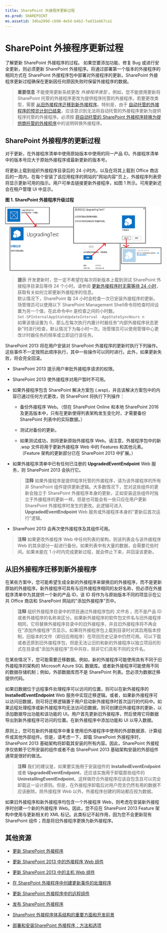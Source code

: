 ```yaml
---
title: SharePoint 外接程序更新过程
ms.prod: SHAREPOINT
ms.assetid: 3dba209d-cb98-4e5d-b4b2-fad31e667ca1
---
```



# SharePoint 外接程序更新过程
了解更新 SharePoint 外接程序的过程。
如果您要添加功能、修复 Bug 或进行安全更新，则必须更新 SharePoint 外接程序。将通过部署第一个版本的外接程序的相同方式在 SharePoint 外接程序包中部署对外接程序的更新。SharePoint 外接程序更新过程确保在更新因任何原因失败时保留外接程序的数据。





> **重要信息**
> 不能使用更新系统更改 *外接程序类型*  。例如，您不能使用更新将 SharePoint 托管的外接程序更改为提供程序托管的外接程序。若要更改类型，需要 [从旧外接程序迁移到新外接程序](#Major)。特别是，由于 [自动托管的外接程序的预览计划已结束](http://blogs.office.com/2014/05/16/update-on-autohosted-apps-preview-program/)，应该意识到无法将自动托管的外接程序更新为提供程序托管的外接程序。必须按 [将自动托管的 SharePoint 外接程序转换为提供商托管的外接程序](convert-an-autohosted-sharepoint-add-in-to-a-provider-hosted-add-in.md)中的说明转换外接程序。 





## SharePoint 外接程序的更新过程
<a name="Minor"> </a>

对于更新，在外接程序清单中使用原始版本中使用的同一产品 ID。外接程序清单中的版本号应大于原始外接程序或最新更新的版本号。



将更新上载到组织外接程序目录后的 24 小时内，以及在将其上载到 Office 商店后的一周内，在每个安装了该应用程序的网站的"网站内容"页上，外接程序列表旁将显示更新可用的指示。用户可单击链接更新外接程序，如图 1 所示。可用更新还会在租户管理 UI 中显示。




**图 1. SharePoint 外接程序升级过程**








![用于更新应用程序的 UI 步骤](images/UpdatingApp_AppTileUpdateNotice.png)





> **提示**
>  开发更新时，您一定不希望在每次将新版本上载到测试 SharePoint 外接程序目录后等待 24 个小时。请参阅 [更新外接程序时无需等待 24 小时](update-sharepoint-add-ins.md#ImmediateUpdateNotice)，获取有关如何立即更新外接程序的信息。 <BR />  默认情况下，SharePoint 每 24 小时会检查一次已安装外接程序的更新。场管理员可以使用以下 SharePoint Management Shell命令将检查时间设置为另一个值，在此命令中n 是检查之间的小时数。<BR />  `Set-SPInternalAppStateUpdateInterval -AppStateSyncHours n`<BR />  如果该值设置为 0，那么在每次执行内置计时器任务"内部外接程序状态更新"时进行检查，默认情况下为每小时一次。场管理员可以使用管理中心更改计时器任务的频率或立即运行该任务。




SharePoint 2013 将在用户安装对 SharePoint 外接程序的更新时执行下列操作。这些事件不一定按照此顺序执行，其中一些操作可以同时进行。此外，如果更新失败，将会完全回滚。




- SharePoint 2013 提示用户审批外接程序请求的权限。


- SharePoint 2013 使外接程序对用户暂时不可用。


- 如果外接程序包含 SharePoint 解决方案包 (.wsp)，并且该解决方案包中的内容已通过任何方式更改，则 SharePoint 将执行下列操作：

  - 备份外接程序 Web。（但在 SharePoint Online 和本地 SharePoint 2016 及更高版本中，只有在更新使得列表架构发生变化时，才需要备份 SharePoint 列表中的实际数据。）


  - 测试对备份的更新。


  - 如果测试成功，则将更新原始外接程序 Web。请注意，外接程序包中的新 .wsp 文件将用于更新外接程序 Web 中的 Features 和其他元素。（Feature 架构的更新部分已在 SharePoint 2013 中扩展。）


- 如果外接程序清单中已有任何已注册的 **UpgradedEventEndpoint** Web 服务，则 SharePoint 2013 会执行它。

    > **注释**
    > 如果外接程序是提供程序托管的外接程序，请为该外接程序的所有非 SharePoint 组件提供更新逻辑。大多数情况下，您对这些组件的更新会独立于 SharePoint 外接程序本身的更新，正如安装这些组件时独立于外接程序的更新一样。但是也可能会有一些只应在用户更新 SharePoint 外接程序时发生的更改。此逻辑可进入 **UpgradedEventEndpoint** Web 服务或外接程序本身的"更新后首次运行"逻辑。
- SharePoint 2013 会再次使外接程序及其组件可用。




> **注释**
> 如果更改外接程序 Web 中任何列表的架构，则该列表会与该外接程序 Web 的其余部分一起进行备份。如果列表中有大量的数据，会需要花些时间。如果未能在 1 小时内完成更新过程，就会停止下来，并回滚该更新。 





## 从旧外接程序迁移到新外接程序
<a name="Major"> </a>

在某些方案中，您可能希望生成全新的外接程序来替换旧的外接程序，而不是更新原始的外接程序。新外接程序可具有与旧外接程序相同的友好名称，但必须在外接程序清单中为其提供一个新的产品 ID，该 ID 将作为与原始版本不同的项显示在公共 Office 商店和 SharePoint 网站的"添加外接程序"页中。




> **注释**
> 组织外接程序目录中的项目通过外接程序包的 *文件名*  ，而不是产品 ID 或者外接程序的名称来区分。如果新外接程序的软件包文件名与旧外接程序相同，它将替换外接程序目录中的旧外接程序，并且旧外接程序将不再会在"添加外接程序"页显示。如果将外接程序包上载到目录时对其启用版本控制，旧版本的文件（即旧应用程序）在项目历史记录中仍然可用。可以下载或者还原到旧外接程序包，但是无法让旧的和新的外接程序以独立项目的形式在目录或"添加外接程序"页中共存，除非它们具有不同的文件名。




在某些情况下，您可能需要迁移数据。例如，新的外接程序可能使用具有不同于旧外接程序的架构的 Microsoft Azure SQL 数据库。或者新外接程序可能使用不同的数据存储机制；例如，外部数据库而不是 SharePoint 列表。您必须为数据迁移提供代码。



如果旧数据位于远程事件处理程序可以访问的位置，则可以在新外接程序的 **InstalledEventEndpoint** Web 服务中实现迁移逻辑。或者，如果新外接程序可以访问旧数据，则可将迁移逻辑置于用户启动新外接程序时首次运行的代码中。如果远程处理程序或新外接程序均无法访问旧数据，则可创建旧外接程序的更新，以添加数据导出功能和该功能的 UI。用户首先更新旧外接程序，然后使用它将数据导出到新外接程序可访问的位置。在新外接程序中添加功能和 UI 以导入数据。



原则上，您可在新的外接程序中重复使用旧外接程序中使用的外部数据源、计算组件或其他外部组件。但是，请考虑一下，卸载 SharePoint 外接程序时，SharePoint 2013 基础架构将卸载其安装的所有内容。因此，SharePoint 外接程序仅依赖于它所安装的组件或者不由 SharePoint 2013 基础架构安装的外部组件通常是很好的做法。




> **注释**
> 我们的建议是，如果要实施用于安装组件的 **InstalledEventEndpoint** 或者 **UpgradedEventEndpoint**，还应该实施用于卸载那些组件的 **UninstallingEventEndpoint**。这样做符合外接程序应该自包含且可以完全卸载这一设计原则。但是，在外接程序卸载后对用户而言仍然有用的数据不应该删除。除外接程序 Web 以外，外接程序创建的网站都应视为数据。 




如果旧外接程序和新外接程序均包含一个外接程序 Web，则考虑在安装新外接程序时创建一个新的外接程序 Web。因此，您不应在 SharePoint 2013 Feature 架构中使用与更新相关的 XML 标记。此类标记不起作用，因为您不会更新现有 SharePoint 组件；而是将旧外接程序更换为新外接程序。




## 其他资源
<a name="SP15appupgrade_addlresources"> </a>


-  [更新 SharePoint 外接程序](update-sharepoint-add-ins.md)


-  [更新 SharePoint 2013 中的外接程序 Web 组件](update-add-in-web-components-in-sharepoint-2013.md)


-  [更新 SharePoint 2013 中的主机 Web 组件](update-host-web-components-in-sharepoint-2013.md)


-  [在 SharePoint 外接程序中创建更新事件的处理程序](create-a-handler-for-the-update-event-in-sharepoint-add-ins.md)


-  [更新 SharePoint 外接程序中的远程组件](update-remote-components-in-sharepoint-add-ins.md)


-  [发布 SharePoint 外接程序](publish-sharepoint-add-ins.md)


-  [SharePoint 外接程序体系结构的重要方面和开发前景](important-aspects-of-the-sharepoint-add-in-architecture-and-development-landscap.md)


-  [部署和安装SharePoint 外接程序：方法和选项](deploying-and-installing-sharepoint-add-ins-methods-and-options.md)



